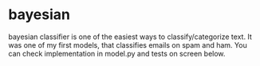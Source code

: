 # bayesian

bayesian classifier is one of the easiest ways to classify/categorize text.
It was one of my first models, that classifies emails on spam and ham.
You can check implementation in model.py and tests on screen below.
